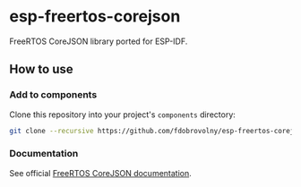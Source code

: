 # esp-freertos-corejson
FreeRTOS CoreJSON library ported for ESP-IDF.

## How to use

### Add to components

Clone this repository into your project's `components` directory:

```bash
git clone --recursive https://github.com/fdobrovolny/esp-freertos-corejson.git
```

### Documentation

See official [FreeRTOS CoreJSON documentation](https://www.freertos.org/json/index.html).